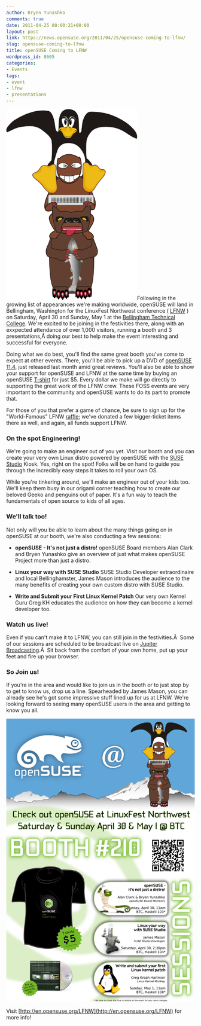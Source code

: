 ```yaml
---
author: Bryen Yunashko
comments: true
date: 2011-04-25 00:00:21+00:00
layout: post
link: https://news.opensuse.org/2011/04/25/opensuse-coming-to-lfnw/
slug: opensuse-coming-to-lfnw
title: openSUSE Coming to LFNW
wordpress_id: 8605
categories:
- Events
tags:
- event
- lfnw
- presentations
---
```


[![LinuxFest Northwest Totem logo](/wp-content/uploads/2011/04/totem350.png)](http://news.opensuse.org/2011/04/25/opensuse-coming-to-lfnw/totem350-2/)Following in the growing list of appearances we're making worldwide, openSUSE will land in Bellingham, Washington for the LinuxFest Northwest conference ( [LFNW](http://lfnw.org) ) on Saturday, April 30 and Sunday, May 1 at the [Bellingham Technical College](http://www.linuxfestnorthwest.org/information/venue).  We're excited to be joining in the festivities there, along with an exxpected attendance of over 1,000 visitors, running a booth and 3 presentations,Â doing our best to help make the event interesting and successful for everyone.<!-- more -->

Doing what we do best, you'll find the same great booth you've come to expect at other events.  There, you'll be able to pick up a DVD of [openSUSE 11.4](http://software.opensuse.org/114/en), just released last month amid great reviews.  You'll also be able to show your support for openSUSE and LFNW at the same time by buying an openSUSE [T-shirt](http://en.opensuse.org/File:Black_t-shirt.jpg) for just $5.  Every dollar we make will go directly to supporting the great work of the LFNW crew.  These FOSS events are very important to the community and openSUSE wants to do its part to promote that.

For those of you that prefer a game of chance, be sure to sign up for the "World-Famous" LFNW [raffle](http://www.linuxfestnorthwest.org/sessions/world-famous-raffle); we've donated a few bigger-ticket items there as well, and again, all funds support LFNW.


### On the spot Engineering!


We're going to make an engineer out of you yet.  Visit our booth and you can create your very own Linux distro powered by openSUSE with the [SUSE Studio](http://susestudio.com) Kiosk.  Yes, right on the spot!  Folks will be on hand to guide you through the incredibly easy steps it takes to roll your own OS.

While you're tinkering around, we'll make an engineer out of your kids too.  We'll keep them busy in our origami corner teaching how to create our beloved Geeko and penguins out of paper. It's a fun way to teach the fundamentals of open source to kids of all ages.


### We'll talk too!


Not only will you be able to learn about the many things going on in openSUSE at our booth, we're also conducting a few sessions:



	
  * **openSUSE - It's not just a distro!**
openSUSE Board members Alan Clark and Bryen Yunashko give an overview of just what makes openSUSE Project more than just a distro.

	
  * **Linux your way with SUSE Studio**
SUSE Studio Developer extraordinaire and local Bellinghamster, James Mason introduces the audience to the many benefits of creating your own custom distro with SUSE Studio.

	
  * **Write and Submit your First Linux Kernel Patch**
Our very own Kernel Guru Greg KH educates the audience on how they can become a kernel developer too.




### Watch us live!


Even if you can't make it to LFNW, you can still join in the festivities.Â  Some of our sessions are scheduled to be broadcast live on [Jupiter Broadcasting](http://www.jupiterbroadcasting.com/).Â  Sit back from the comfort of your own home, put up your feet and fire up your browser.


### So Join us!


If you're in the area and would like to join us in the booth or to just stop by to get to know us, drop us a line. Spearheaded by James Mason, you can already see he's got some impressive stuff lined up for us at LFNW.  We're looking forward to seeing many openSUSE users in the area and getting to know you all.

[![openSUSE @ LFNW Poster (2:3) preview](/wp-content/uploads/2011/04/lfnw-opensuse-poster-12x18-preview.png)](http://news.opensuse.org/2011/04/25/opensuse-coming-to-lfnw/lfnw-opensuse-poster-12x18-preview/)


Visit [http://en.opensuse.org/LFNW](http://en.opensuse.org/LFNW) for more info!
